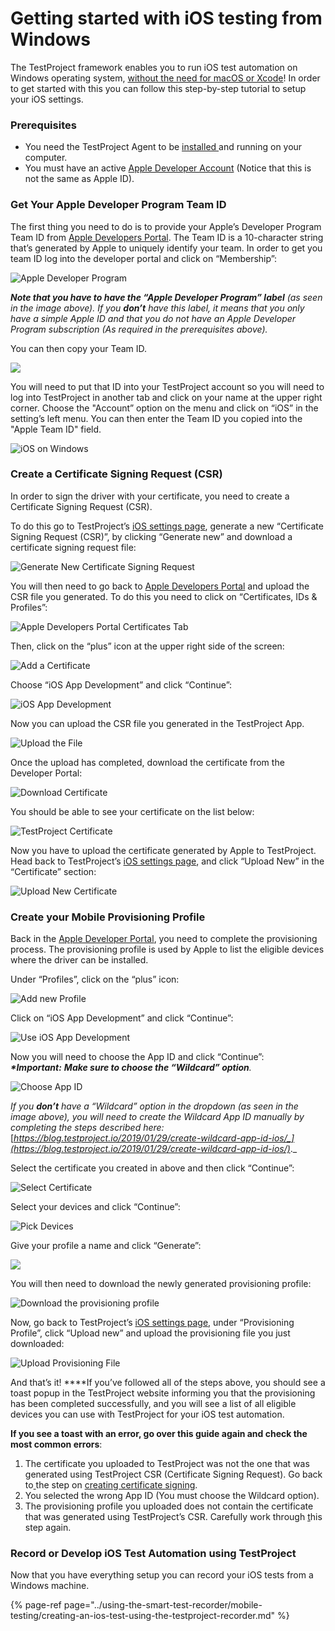 # Getting started with iOS testing from Windows

The TestProject framework enables you to run iOS test automation on Windows operating system, [without the need for macOS or Xcode](https://blog.testproject.io/2018/06/11/ios-test-windows-without-mac/)! In order to get started with this you can follow this step-by-step tutorial to setup your iOS settings.

### Prerequisites

* You need the TestProject Agent to be [installed ](installation-and-setup.md)and running on your computer.
* You must have an active [Apple Developer Account](https://idmsa.apple.com/IDMSWebAuth/signin?appIdKey=891bd3417a7776362562d2197f89480a8547b108fd934911bcbea0110d07f757&path=%2Faccount%2F&rv=1) \(Notice that this is not the same as Apple ID\).

### Get Your Apple Developer Program Team ID

The first thing you need to do is to provide your Apple’s Developer Program Team ID from [Apple Developers Portal](https://developer.apple.com/account/#/overview). The Team ID is a 10-character string that’s generated by Apple to uniquely identify your team. In order to get you team ID log into the developer portal and click on “Membership”:

![Apple Developer Program](https://blog.testproject.io/wp-content/uploads/2019/01/2.1.png)

_**Note that you have to have the “Apple Developer Program” label** \(as seen in the image above\). If you **don’t** have this label, it means that you only have a simple Apple ID and that you do not have an Apple Developer Program subscription \(As required in the prerequisites above\)._ 

You can then copy your Team ID.

![](https://blog.testproject.io/wp-content/uploads/2019/01/2.2.png)

You will need to put that ID into your TestProject account so you will need to log into TestProject in another tab and click on your name at the upper right corner. Choose the  "Account” option on the menu  and click on “iOS” in the setting’s left menu. You can then enter the Team ID you copied into the "Apple Team ID" field.

![iOS on Windows](https://blog.testproject.io/wp-content/uploads/2019/01/Step_2.3.png)

### Create a Certificate Signing Request \(CSR\)

In order to sign the driver with your certificate, you need to create a Certificate Signing Request \(CSR\).

To do this go to TestProject’s [iOS settings page](https://app.testproject.io/#/settings/ios), generate a new “Certificate Signing Request \(CSR\)”, by clicking “Generate new” and download a certificate signing request file:

![Generate New Certificate Signing Request](https://blog.testproject.io/wp-content/uploads/2019/01/Step_3.1.png)

You will then need to go back to [Apple Developers Portal](https://developer.apple.com/account/ios/certificate) and upload the CSR file you generated. To do this you need to click on “Certificates, IDs & Profiles”:

![Apple Developers Portal Certificates Tab](https://blog.testproject.io/wp-content/uploads/2019/01/3.2.png)

Then, click on the “plus” icon at the upper right side of the screen:

![Add a Certificate](https://blog.testproject.io/wp-content/uploads/2019/01/3.3.png)

Choose “iOS App Development” and click “Continue”:

![iOS App Development](https://blog.testproject.io/wp-content/uploads/2019/01/3.4.png)

Now you can upload the CSR file you generated in the TestProject App.

![Upload the File](https://blog.testproject.io/wp-content/uploads/2019/01/3.7.png)

Once the upload has completed, download the certificate from the Developer Portal:

![Download Certificate](https://blog.testproject.io/wp-content/uploads/2019/01/3.8.png)

You should be able to see your certificate on the list below:

![TestProject Certificate](https://blog.testproject.io/wp-content/uploads/2019/01/3.9.png)

Now you have to upload the certificate generated by Apple to TestProject. Head back to TestProject’s [iOS settings page](https://app.testproject.io/#/settings/ios), and click “Upload New” in the “Certificate” section:

![Upload New Certificate](https://blog.testproject.io/wp-content/uploads/2019/01/Step_3.10.png)

### Create your Mobile Provisioning Profile

Back in the [Apple Developer Portal](https://developer.apple.com/account/ios/profile/), you need to complete the provisioning process. The provisioning profile is used by Apple to list the eligible devices where the driver can be installed.

Under “Profiles”, click on the “plus” icon:

![Add new Profile](https://blog.testproject.io/wp-content/uploads/2019/01/4.1.png)

Click on “iOS App Development” and click “Continue”:

![Use iOS App Development](https://blog.testproject.io/wp-content/uploads/2019/01/4.2-1.png)

Now you will need to choose the App ID and click “Continue”:  
_**\*Important:** **Make sure to choose the “Wildcard” option**._

![Choose App ID](https://blog.testproject.io/wp-content/uploads/2019/01/4.3-1.png)

_If you **don’t** have a “Wildcard” option in the dropdown \(as seen in the image above\), you will need to create the Wildcard App ID manually by completing the steps described here:_ [_https://blog.testproject.io/2019/01/29/create-wildcard-app-id-ios/_](https://blog.testproject.io/2019/01/29/create-wildcard-app-id-ios/)_._

Select the certificate you created in above and then click “Continue”:

![Select Certificate](https://blog.testproject.io/wp-content/uploads/2019/01/4.4-1.png)

Select your devices and click “Continue”:

![Pick Devices](https://blog.testproject.io/wp-content/uploads/2019/01/4.5-1.png)

Give your profile a name and click “Generate”:

![](https://blog.testproject.io/wp-content/uploads/2019/01/4.6-1.png)

You will then need to download the newly generated provisioning profile:  


![Download the provisioning profile](https://blog.testproject.io/wp-content/uploads/2019/01/4.7-1.png)

Now, go back to TestProject’s [iOS settings page](https://app.testproject.io/#/settings/ios), under “Provisioning Profile”, click “Upload new” and upload the provisioning file you just downloaded:

![Upload Provisioning File](https://blog.testproject.io/wp-content/uploads/2019/01/Step_18.png)

And that’s it! ****If you’ve followed all of the steps above, you should see a toast popup in the TestProject website informing you that the provisioning has been completed successfully, and you will see a list of all eligible devices you can use with TestProject for your iOS test automation.

**If you see a toast with an error, go over this guide again and check the most common errors**:

1. The certificate you uploaded to TestProject was not the one that was generated using TestProject CSR \(Certificate Signing Request\). Go back to[ ](getting-started-with-ios-testing-from-windows.md#step-3-create-a-certificate-signing-request-csr)the step on [creating certificate signing](getting-started-with-ios-testing-from-windows.md#create-a-certificate-signing-request-csr).
2. You selected the wrong App ID \(You must choose the Wildcard option\). 
3. The provisioning profile you uploaded does not contain the certificate that was generated using TestProject’s CSR. Carefully work through [t](getting-started-with-ios-testing-from-windows.md#step-4-create-your-mobile-provisioning-profile)his step again.

### Record or Develop iOS Test Automation using TestProject

Now that you have everything setup you can record your iOS tests from a Windows machine.

{% page-ref page="../using-the-smart-test-recorder/mobile-testing/creating-an-ios-test-using-the-testproject-recorder.md" %}

